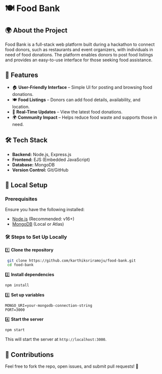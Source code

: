 # 🍽️ Food Bank

## 🌍 About the Project

Food Bank is a full-stack web platform built during a hackathon to connect food donors, such as restaurants and event organizers, with individuals in need of food donations. The platform enables donors to post food listings and provides an easy-to-use interface for those seeking food assistance.

## 🚀 Features
- 🏠 **User-Friendly Interface** – Simple UI for posting and browsing food donations.
- 🍽️ **Food Listings** – Donors can add food details, availability, and location.
- 🔄 **Real-Time Updates** – View the latest food donations.
- 🌍 **Community Impact** – Helps reduce food waste and supports those in need.

## 🛠 Tech Stack
- **Backend:** Node.js, Express.js
- **Frontend:** EJS (Embedded JavaScript)
- **Database:** MongoDB
- **Version Control:** Git/GitHub

## 🔧 Local Setup

### Prerequisites
Ensure you have the following installed:
- [Node.js](https://nodejs.org/) (Recommended: v16+)
- [MongoDB](https://www.mongodb.com/try/download/community) (Local or Atlas)

### 🛠 Steps to Set Up Locally

1️⃣ **Clone the repository**
```sh
 git clone https://github.com/karthiksriramoju/food-bank.git
 cd food-bank
```

2️⃣ **Install dependencies**
```sh
npm install
```

3️⃣ **Set up variables**
```
MONGO_URI=your-mongodb-connection-string
PORT=3000
```

4️⃣ **Start the server**
```sh
npm start
```
This will start the server at `http://localhost:3000`.

## 🤝 Contributions
Feel free to fork the repo, open issues, and submit pull requests! 🚀
